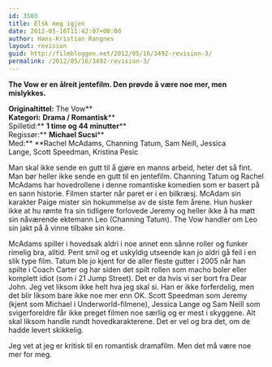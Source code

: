```yaml
---
id: 3503
title: Elsk meg igjen
date: 2012-05-16T11:42:07+00:00
author: Hans-Kristian Rangnes
layout: revision
guid: http://filmbloggen.net/2012/05/16/3492-revision-3/
permalink: /2012/05/16/3492-revision-3/
---
```

**The Vow er en ålreit jentefilm. Den prøvde å være noe mer, men mislykkes.<!--more-->**

**Originaltittel:** The Vow**  
**Kategori:** **Drama / Romantisk****  
Spilletid:** **1 time og 44 minutter****  
Regissør:** **Michael Sucsi****  
Med:** **Rachel McAdams, Channing Tatum, Sam Neill, Jessica Lange, Scott Speedman, Kristina Pesic

Man skal ikke sende en gutt til å gjøre en manns arbeid, heter det så fint. Man bør heller ikke sende en gutt til en jentefilm. Channing Tatum og Rachel McAdams har hovedrollene i denne romantiske komedien som er basert på en sann historie. Filmen starter når paret er i en bilkræsj. McAdam sin karakter Paige mister sin hokummelse av de siste fem årene. Hun husker ikke at hu rømte fra sin tidligere forlovede Jeremy og heller ikke å ha møtt sin nåværende ektemann Leo (Channing Tatum). The Vow handler om Leo sin jakt på å vinne tilbake sin kone.

McAdams spiller i hovedsak aldri i noe annet enn sånne roller og funker rimelig bra, alltid. Pent smil og et uskyldig utseende kan jo aldri gå feil i en slik type film. Tatum ble jo kjent for de aller fleste gutter i 2005 når han spilte i Coach Carter og har siden det spilt rollen som macho boler eller komplett idiot (som i 21 Jump Street). Det er da hvis vi ser bort fra Dear John. Jeg vet liksom ikke helt hva jeg skal si. Han er ikke forferdelig, men det blir liksom bare ikke noe mer enn OK. Scott Speedman som Jeremy (kjent som Michael i Underworld-filmene), Jessica Lange og Sam Neill som svigerforeldre får ikke preget filmen noe særlig og er mest i skyggene. Alt skal liksom handle rundt hovedkarakterene. Det er vel og bra det, om de hadde levert skikkelig.

Jeg vet at jeg er kritisk til en romantisk dramafilm. Men det må være noe mer for meg.
